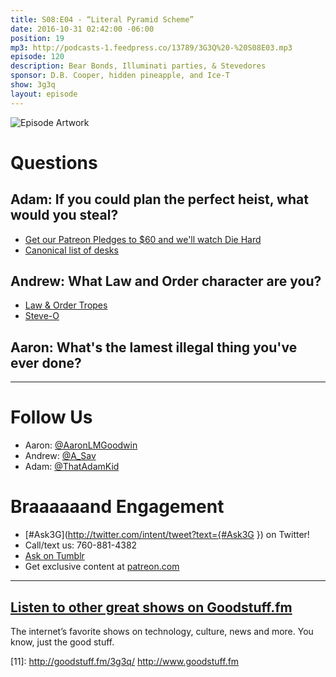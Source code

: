 ```yaml
---
title: S08:E04 - “Literal Pyramid Scheme”
date: 2016-10-31 02:42:00 -06:00
position: 19
mp3: http://podcasts-1.feedpress.co/13789/3G3Q%20-%20S08E03.mp3
episode: 120
description: Bear Bonds, Illuminati parties, & Stevedores
sponsor: D.B. Cooper, hidden pineapple, and Ice-T
show: 3g3q
layout: episode
---
```


![Episode Artwork][1]

# Questions

## Adam: If you could plan the perfect heist, what would you steal?

* [Get our Patreon Pledges to $60 and we'll watch Die Hard][2]
* [Canonical list of desks][3]

## Andrew: What Law and Order character are you?

* [Law &amp; Order Tropes][4]
* [Steve-O][5]

## Aaron: What's the lamest illegal thing you've ever done?

***

# Follow Us
* Aaron: [@AaronLMGoodwin](http://twitter.com/aaronlmgoodwin)
* Andrew: [@A_Sav](http://twitter.com/a_sav)
* Adam: [@ThatAdamKid](http://twitter.com/thatadamkid)

# Braaaaaand Engagement
* [#Ask3G](http://twitter.com/intent/tweet?text={#Ask3G }) on Twitter!
* Call/text us: 760-881-4382
* [Ask on Tumblr](http://3g3q.co/ask)
* Get exclusive content at [patreon.com](http://www.patreon.com/3g3q)

***

## [Listen to other great shows on Goodstuff.fm](http://goodstuff.fm/)
The internet’s favorite shows on technology, culture, news and more. You know, just the good stuff.

[1]: http://l.gdwn.co/1brzy.jpg
[2]: https://www.patreon.com/3g3q
[3]: http://bit.ly/2cXFm2J
[4]: http://tvtropes.org/pmwiki/pmwiki.php/Characters/LawAndOrder
[5]: http://bit.ly/2dAHLyr
[6]: http://twitter.com/aaronlmgoodwin
[7]: http://twitter.com/a_sav
[8]: http://twitter.com/thatadamkid
[9]: http://3g3q.co/ask
[10]: http://www.patreon.com/3g3q
[11]: http://goodstuff.fm/3g3q/ http://www.goodstuff.fm
